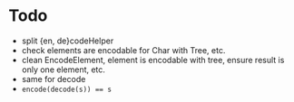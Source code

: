 # Todo

- split {en, de}codeHelper
- check elements are encodable for Char with Tree, etc.
- clean EncodeElement, element is encodable with tree, ensure result is only one element, etc.
- same for decode
- `encode(decode(s)) == s`
